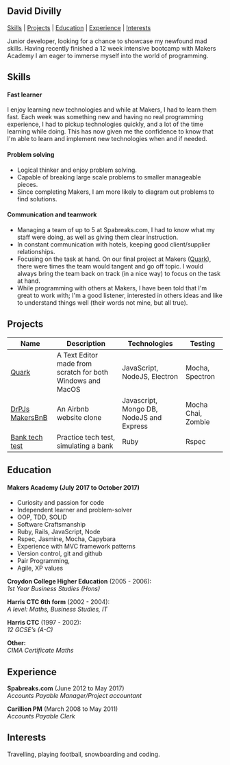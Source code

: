 ## David Divilly

[Skills](#skills) | [Projects](#projects) | [Education](#education) | [Experience](#experience) | [Interests](#interests)


Junior developer, looking for a chance to showcase my newfound mad skills. Having recently finished a 12 week intensive bootcamp with Makers Academy I am eager to immerse myself into the world of programming.

## Skills

#### Fast learner
I enjoy learning new technologies and while at Makers, I had to learn them fast. Each week was something new and having no real programming experience, I had to pickup technologies quickly, and a lot of the time learning while doing. This has now given me the confidence to know that I'm able to learn and implement new technologies when and if needed.

#### Problem solving
 - Logical thinker and enjoy problem solving.
 - Capable of breaking large scale problems to smaller manageable pieces.
 - Since completing Makers, I am more likely to diagram out problems to find solutions.
 
#### Communication and teamwork
 - Managing a team of up to 5 at Spabreaks.com, I had to know what my staff were doing, as well as giving them clear instruction.
 - In constant communication with hotels, keeping good client/supplier relationships.
 - Focusing on the task at hand. On our final project at Makers ([Quark](https://github.com/david-div/Quark-Text-editor)), there were times the team would tangent and go off topic. I would always bring the team back on track (in a nice way) to focus on the task at hand.
 - While programming with others at Makers, I have been told that I'm great to work with; I'm a good listener, interested in others ideas and like to understand things well (their words not mine, but all true). 
 

## Projects

| Name                       | Description                                                                   | Technologies                     |  Testing                           |
| -------------------------- |-----------------------------------------------------------------------------|-------------------|-------------------|
| [Quark](https://github.com/david-div/Quark-Text-editor)      |A Text Editor made from scratch for both Windows and MacOS     |JavaScript, NodeJS, Electron         | Mocha, Spectron      |
| [DrPJs MakersBnB](https://github.com/david-div/DrPJsMakersBnB)      |An Airbnb website clone| Javascript, Mongo DB, NodeJS and Express             | Mocha Chai, Zombie       |
| [Bank tech test](https://github.com/david-div/tech_test_bank)       |Practice tech test, simulating a bank|        Ruby   |  Rspec |


## Education

#### Makers Academy (July 2017 to October 2017)
 - Curiosity and passion for code
 - Independent learner and problem-solver
 - OOP, TDD, SOLID
 - Software Craftsmanship
 - Ruby, Rails, JavaScript, Node
 - Rspec, Jasmine, Mocha, Capybara
 - Experience with MVC framework patterns
 - Version control, git and github
 - Pair Programming, 
 - Agile, XP values

**Croydon College Higher Education** (2005 - 2006):      
*1st Year Business Studies (Hons)*

**Harris CTC 6th form** (2002 - 2004):  
*A level: Maths, Business Studies, IT*
    
**Harris CTC** (1997 - 2002):  
*12 GCSE’s (A-C)*
         
**Other:**  
*CIMA Certificate Maths*


## Experience

**Spabreaks.com** (June 2012 to May 2017)     
*Accounts Payable Manager/Project accountant*

**Carillion PM** (March 2008 to May 2011)     
*Accounts Payable Clerk*


## Interests

Travelling, playing football, snowboarding and coding.
